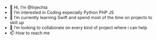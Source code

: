 - 👋 Hi, I’m @Injechta
- 👀 I’m interested in Coding especially  Python PHP JS
- 🌱 I’m currently learning Swift and spend most of the time on projects to skill up
- 💞️ I’m looking to collaborate on every kind of project where i can help
- 📫 How to reach me 

